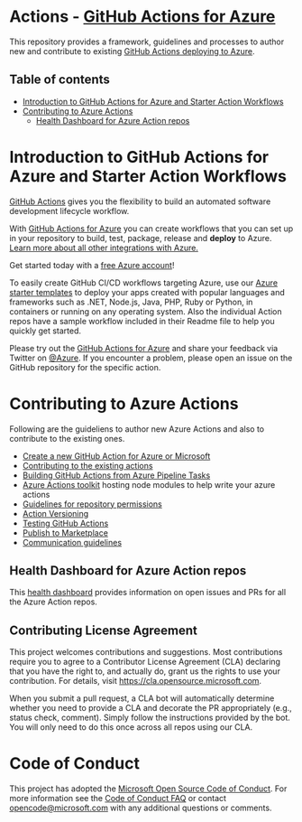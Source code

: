 # Actions - [GitHub Actions for Azure](https://azure.github.io/actions/)

This repository provides a framework, guidelines and processes to author new and contribute to existing [GitHub Actions deploying to Azure](https://azure.github.io/actions/).

## Table of contents
- [Introduction to GitHub Actions for Azure and Starter Action Workflows](#introduction-to-github-actions-for-azure-and-starter-action-workflows) 
- [Contributing to Azure Actions](#introduction-to-github-actions-for-azure-and-starter-action-workflows)
  - [Health Dashboard for Azure Action repos](https://azure.github.io/actions/health-dashboard.html)

# Introduction to GitHub Actions for Azure and Starter Action Workflows

[GitHub Actions](https://help.github.com/en/articles/about-github-actions)  gives you the flexibility to build an automated software development lifecycle workflow. 

With [GitHub Actions for Azure](https://azure.github.io/actions/) you can create workflows that you can set up in your repository to build, test, package, release and **deploy** to Azure. [Learn more about all other integrations with Azure.](http://aka.ms/GitHubonAzure)

Get started today with a [free Azure account](https://azure.com/free/open-source)!

To easily create GitHub CI/CD workflows targeting Azure, use our [Azure starter templates](https://github.com/Azure/actions-workflow-samples) to deploy your apps created with popular languages and frameworks such as .NET, Node.js, Java, PHP, Ruby or Python, in containers or running on any operating system. Also the individual Action repos have a sample workflow included in their Readme file to help you quickly get started.

Please try out the [GitHub Actions for Azure](https://docs.microsoft.com/azure/developer/github/github-actions) and share your feedback via Twitter on [@Azure](https://twitter.com/azuredevops). If you encounter a problem, please open an issue on the GitHub repository for the specific action.

# Contributing to Azure Actions

Following are the guideliens to author new Azure Actions and also to contribute to the existing ones.
  - [Create a new GitHub Action for Azure or Microsoft](docs/Process_of_Authoring_GitHub_Actions_for_Azure.md#creating-a-new-github-action-for-azure-or-microsoft)
  - [Contributing to the existing actions](docs/developer-guildelines.md)
  - [Building GitHub Actions from Azure Pipeline Tasks](docs/action-from-pipeline-task.md)
  - [Azure Actions toolkit](https://github.com/Azure/actions-toolkit) hosting node modules to help write your azure actions
  - [Guidelines for repository permissions](docs/Process_of_Authoring_GitHub_Actions_for_Azure.md#guidelines-for-setting-permissions-on-the-repo)
  - [Action Versioning](docs/Process_of_Authoring_GitHub_Actions_for_Azure.md#action-versioning)
  - [Testing GitHub Actions](docs/Testing-GitHub-Actions.md)
  - [Publish to Marketplace](docs/Process_of_Authoring_GitHub_Actions_for_Azure.md#publish-the-action-to-marketplace)
  - [Communication guidelines](communication%20guidelines.md)

## Health Dashboard for Azure Action repos

This [health dashboard](https://azure.github.io/actions/health-dashboard.html) provides information on open issues and PRs for all the Azure Action repos.

## Contributing License Agreement

This project welcomes contributions and suggestions.  Most contributions require you to agree to a
Contributor License Agreement (CLA) declaring that you have the right to, and actually do, grant us
the rights to use your contribution. For details, visit https://cla.opensource.microsoft.com.

When you submit a pull request, a CLA bot will automatically determine whether you need to provide
a CLA and decorate the PR appropriately (e.g., status check, comment). Simply follow the instructions
provided by the bot. You will only need to do this once across all repos using our CLA.

# Code of Conduct
This project has adopted the [Microsoft Open Source Code of Conduct](https://opensource.microsoft.com/codeofconduct/).
For more information see the [Code of Conduct FAQ](https://opensource.microsoft.com/codeofconduct/faq/) or
contact [opencode@microsoft.com](mailto:opencode@microsoft.com) with any additional questions or comments.
